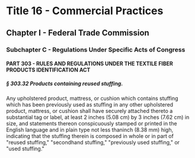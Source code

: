 
# Title 16 - Commercial Practices
## Chapter I - Federal Trade Commission
### Subchapter C - Regulations Under Specific Acts of Congress
#### PART 303 - RULES AND REGULATIONS UNDER THE TEXTILE FIBER PRODUCTS IDENTIFICATION ACT
##### § 303.32 Products containing reused stuffing.

Any upholstered product, mattress, or cushion which contains stuffing which has been previously used as stuffing in any other upholstered product, mattress, or cushion shall have securely attached thereto a substantial tag or label, at least 2 inches (5.08 cm) by 3 inches (7.62 cm) in size, and statements thereon conspicuously stamped or printed in the English language and in plain type not less thaninch (8.38 mm) high, indicating that the stuffing therein is composed in whole or in part of "reused stuffing," "secondhand stuffing," "previously used stuffing," or "used stuffing."
